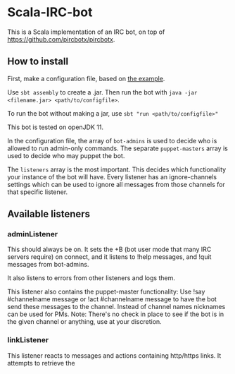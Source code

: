 # Scala-IRC-bot

This is a Scala implementation of an IRC bot, on top of https://github.com/pircbotx/pircbotx.

## How to install
First, make a configuration file, based on [the example](example.conf).

Use `sbt assembly` to create a .jar. Then run the bot with `java -jar <filename.jar> <path/to/configfile>`.

To run the bot without making a jar, use `sbt "run <path/to/configfile>"`

This bot is tested on openJDK 11.

In the configuration file, the array of `bot-admins` is used to decide who is allowed to run admin-only commands.
The separate `puppet-masters` array is used to decide who may puppet the bot.
  
The `listeners` array is the most important. This decides which functionality your instance of the bot will have.
Every listener has an ignore-channels settings which can be used to ignore all messages from those channels for that
specific listener.
 
## Available listeners

### adminListener
This should always be on. It sets the +B (bot user mode that many IRC servers require) on connect, and it listens to
!help messages, and !quit messages from bot-admins. 

It also listens to errors from other listeners and logs them.

This listener also contains the puppet-master functionality:
Use !say #channelname message or !act #channelname message to have the bot send these messages to the channel.
Instead of channel names nicknames can be used for PMs. Note: There's no check in place to see if the bot is in the
given channel or anything, use at your discretion. 

### linkListener
This listener reacts to messages and actions containing http/https links. It attempts to retrieve the <title> tag in
html pages and if it can find one, it will send the title to the channel.

If the configuration has Twitter API credentials (which you can get at https://developer.twitter.com) it will use the
Twitter API to get Twitter texts instead of depending on the Twitter website which keeps changing.

### pronounListener
This listener stores users' personal pronouns (he, she, they, it, other) and can be used to look up the pronouns. It
writes these into a file to keep them between restarts.

### User documentation
If you want to run your own instance of the bot please host your own documentation specific to that instance.
Feel free to use [Isaac's documentation](https://co2.codes/xkcd/isaac-docs.php) (the original instance of this bot)
as a basis for your own. 